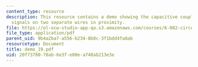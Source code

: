 ```yaml
---
content_type: resource
description: This resource contains a demo showing the capacitive coupling between
  signals on two separate wires in proximity.
file: https://ol-ocw-studio-app-qa.s3.amazonaws.com/courses/6-002-circuits-and-electronics-spring-2007/20f7378078ab6e3fe00ea748ab213e3e_demo_19.pdf
file_type: application/pdf
parent_uid: 9b4a2ba7-a556-b234-8b0c-3f1bdd4fa8ab
resourcetype: Document
title: demo_19.pdf
uid: 20f73780-78ab-6e3f-e00e-a748ab213e3e
---
```


